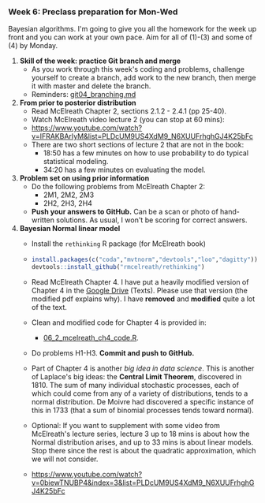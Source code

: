 ### Week 6: Preclass preparation for Mon-Wed
Bayesian algorithms. I'm going to give you all the homework for the week up front and you can work at your own pace. Aim for all of (1)-(3) and some of (4) by Monday.

1. **Skill of the week: practice Git branch and merge**
   * As you work through this week's coding and problems, challenge yourself to create a branch, add work to the new branch, then merge it with master and delete the branch.
   * Reminders: [git04_branching.md](skills_tutorials/git04_branching.md)
2. **From prior to posterior distribution**
   * Read McElreath Chapter 2, sections 2.1.2 - 2.4.1 (pp 25-40).
   * Watch McElreath video lecture 2 (you can stop at 60 mins):
   * https://www.youtube.com/watch?v=IFRAKBArIyM&list=PLDcUM9US4XdM9_N6XUUFrhghGJ4K25bFc
   * There are two short sections of lecture 2 that are not in the book:
     * 18:50 has a few minutes on how to use probability to do typical statistical modeling.
     * 34:20 has a few minutes on evaluating the model.
3. **Problem set on using prior information**
   * Do the following problems from McElreath Chapter 2:
     * 2M1, 2M2, 2M3
     * 2H2, 2H3, 2H4
   * **Push your answers to GitHub.** Can be a scan or photo of hand-written solutions. As usual, I won't be scoring for correct answers.
4. **Bayesian Normal linear model**
   * Install the `rethinking` R package (for McElreath book)
   
   * ```r
     install.packages(c("coda","mvtnorm","devtools","loo","dagitty"))
     devtools::install_github("rmcelreath/rethinking")
     ```
     
   * Read McElreath Chapter 4. I have put a heavily modified version of Chapter 4 in the [Google Drive](https://drive.google.com/drive/folders/1ZMEFNuh36pyWLbFx9YBeMjLZCp7orylo?usp=sharing) (Texts). Please use that version (the modified pdf explains why). I have **removed** and **modified** quite a lot of the text.
   
   * Clean and modified code for Chapter 4 is provided in:
   
     *  [06_2_mcelreath_ch4_code.R](06_2_mcelreath_ch4_code.R). 
   
   * Do problems H1-H3. **Commit and push to GitHub.**
   
   * Part of Chapter 4 is another *big idea in data science*. This is another of Laplace's big ideas: the **Central Limit Theorem**, discovered in 1810. The sum of many individual stochastic processes, each of which could come from any of a variety of distributions, tends to a normal distribution. De Moivre had discovered a specific instance of this in 1733 (that a sum of binomial processes tends toward normal).
   
   * Optional: If you want to supplement with some video from McElreath's lecture series, lecture 3 up to 18 mins is about how the Normal distribution arises, and up to 33 mins is about linear models. Stop there since the rest is about the quadratic approximation, which we will not consider.
   
   * https://www.youtube.com/watch?v=0biewTNUBP4&index=3&list=PLDcUM9US4XdM9_N6XUUFrhghGJ4K25bFc
